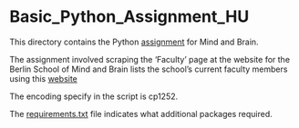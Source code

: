 # Basic_Python_Assignment_HU

This directory contains the Python [assignment](https://github.com/zhitingwu/Basic_Python_Assignment_HU/blob/master/Sek_Teng_Goh_Sauerbier_Programming_.Assignment4%20(1).py) for Mind and Brain. 

The assignment involved scraping the ‘Faculty’ page at the website for the Berlin School of Mind and Brain lists the school’s current faculty members using this [website](http://www.mind-and-brain.de/people/faculty/) 

The encoding specify in the script is cp1252. 

The [requirements.txt](https://github.com/zhitingwu/Basic_Python_Assignment_HU/blob/master/requirements.txt) file indicates what additional packages required. 

